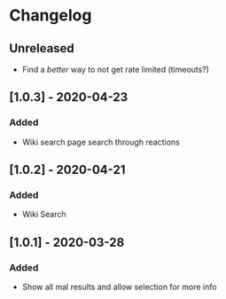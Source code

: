 # Changelog

## Unreleased

- Find a _better_ way to not get rate limited (timeouts?)

## [1.0.3] - 2020-04-23

### Added

- Wiki search page search through reactions

## [1.0.2] - 2020-04-21

### Added

- Wiki Search

## [1.0.1] - 2020-03-28

### Added

- Show all mal results and allow selection for more info
